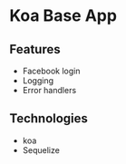 # Koa Base App

## Features

* Facebook login
* Logging
* Error handlers

## Technologies

* koa
* Sequelize